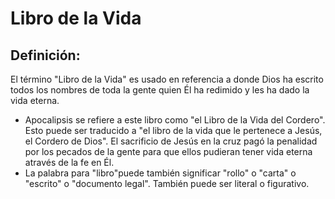 # Libro de la Vida

## Definición: 

El término "Libro de la Vida" es usado en referencia a donde Dios ha escrito todos los nombres de toda la gente quien Él ha redimido y les ha dado la vida eterna.

* Apocalipsis se refiere a este libro como "el Libro de la Vida del Cordero". Esto puede ser traducido a "el libro de la vida que le pertenece a Jesús, el Cordero de Dios". El sacrificio de Jesús en la cruz pagó la penalidad por los pecados de la gente para que ellos pudieran tener vida eterna através de la fe en Él.
* La palabra para "libro"puede también significar "rollo" o "carta" o "escrito" o "documento legal". También puede ser literal o figurativo.

